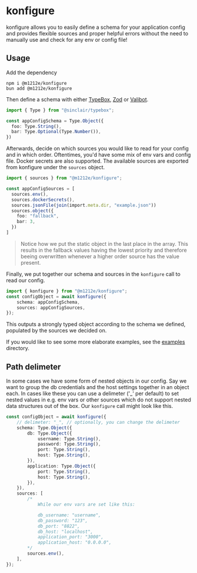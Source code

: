 # konfigure
konfigure allows you to easily define a schema for your application config and provides flexible sources and proper helpful errors without the need to manually use and check for any env or config file!

## Usage
Add the dependency
```
npm i @m1212e/konfigure
bun add @m1212e/konfigure
```

Then define a schema with either [TypeBox](https://github.com/sinclairzx81/typebox), [Zod](https://github.com/colinhacks/zod) or [Valibot](https://github.com/fabian-hiller/valibot).

```ts
import { Type } from "@sinclair/typebox";

const appConfigSchema = Type.Object({
  foo: Type.String(),
  bar: Type.Optional(Type.Number()),
})
```

Afterwards, decide on which sources you would like to read for your config and in which order. Oftentimes, you'd have some mix of env vars and config file. Docker secrets are also supported. The available sources are exported from konfigure under the `sources` object.

```ts
import { sources } from "@m1212e/konfigure";

const appConfigSources = [
  sources.env(),
  sources.dockerSecrets(),
  sources.jsonFile(join(import.meta.dir, "example.json"))
  sources.object({
    foo: "fallback",
    bar: 3,
  })
]
```
> Notice how we put the static object in the last place in the array. This results in the fallback values having the lowest priority and therefore beeing overwritten whenever a higher order source has the value present.

Finally, we put together our schema and sources in the `konfigure` call to read our config.

```ts
import { konfigure } from "@m1212e/konfigure";
const configObject = await konfigure({
	schema: appConfigSchema,
	sources: appConfigSources,
});
```
This outputs a strongly typed object according to the schema we defined, populated by the sources we decided on.

If you would like to see some more elaborate examples, see the [examples](./example/) directory.

## Path delimeter
In some cases we have some form of nested objects in our config. Say we want to group the db credentials and the host settings together in an object each. In cases like these you can use a delimeter ('_' per default) to set nested values in e.g. env vars or other sources which do not support nested data structures out of the box. Our `konfigure` call might look like this.

```ts
const configObject = await konfigure({
	// delimeter: "_", // optionally, you can change the delimeter
	schema: Type.Object({
		db: Type.Object({
			username: Type.String(),
			password: Type.String(),
			port: Type.String(),
			host: Type.String(),
		}),
        application: Type.Object({
			port: Type.String(),
			host: Type.String(),
		}),
	}),
	sources: [
        /*
            While our env vars are set like this:

            db_username: "username",
			db_password: "123",
			db_port: "8822",
			db_host: "localhost",
			application_port: "3000",
			application_host: "0.0.0.0",
        */
		sources.env(),
	],
});
```